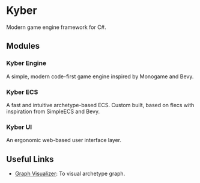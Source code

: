 # Kyber
Modern game engine framework for C#.

## Modules

### Kyber Engine
A simple, modern code-first game engine inspired by Monogame and Bevy.

### Kyber ECS
A fast and intuitive archetype-based ECS. Custom built, based on flecs with inspiration from SimpleECS and Bevy.

### Kyber UI
An ergonomic web-based user interface layer. 

### 

## Useful Links

- [Graph Visualizer](https://csacademy.com/app/graph_editor/): To visual archetype graph.
